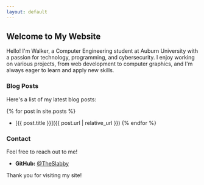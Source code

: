 ```yaml
---
layout: default
---
```


## Welcome to My Website

Hello! I'm Walker, a Computer Engineering student at Auburn University with a passion for technology, programming, and cybersecurity. I enjoy working on various projects, from web development to computer graphics, and I'm always eager to learn and apply new skills.


### Blog Posts

Here's a list of my latest blog posts:

{% for post in site.posts %}
  - [{{ post.title }}]({{ post.url | relative_url }})
{% endfor %}

### Contact

Feel free to reach out to me!

- **GitHub:** [@TheSlabby](https://github.com/TheSlabby)

Thank you for visiting my site!
